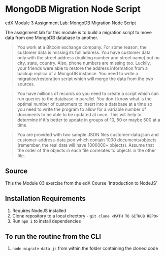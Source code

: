 # MongoDB Migration Node Script
edX Module 3 Assignment Lab: MongoDB Migration Node Script

The assignment lab for this module is to build a migration script to move data from one MongoDB database to another.

> You work at a Bitcoin exchange company. For some reason, the customer data is missing its full address. You have customer data only with the street address (building number and street name) but no city, state, country. Also, phone numbers are missing too. Luckily, your friends were able to restore the address information from a backup replica of a MongoDB instance. You need to write a migration/restoration script which will merge the data from the two sources.

> You have millions of records so you need to create a script which can run queries to the database in parallel. You don't know what is the optimal number of customers to insert into a database at a time so you need to write the program to allow for a variable number of documents to be able to be updated at once. This will help to determine if it's better to update in groups of 10, 50 or maybe 500 at a time.

> You are provided with two sample JSON files customer-data.json and customer-address-data.json which contain 1000 documents/objects (remember, the real data will have 1000000+ objects). Assume that the order of the objects in each file correlates to objects in the other file.

## Source
This the Module 03 exercise from the edX Course 'Introduction to NodeJS'

## Installation Requirements
1. Requires NodeJS installed
2. Clone repository to a local directory - `git clone <PATH TO GITHUB REPO>`
3. Run `npm i` to install dependencies

## To run the routine from the CLI
1. `node migrate-data.js` from within the folder containing the cloned code
